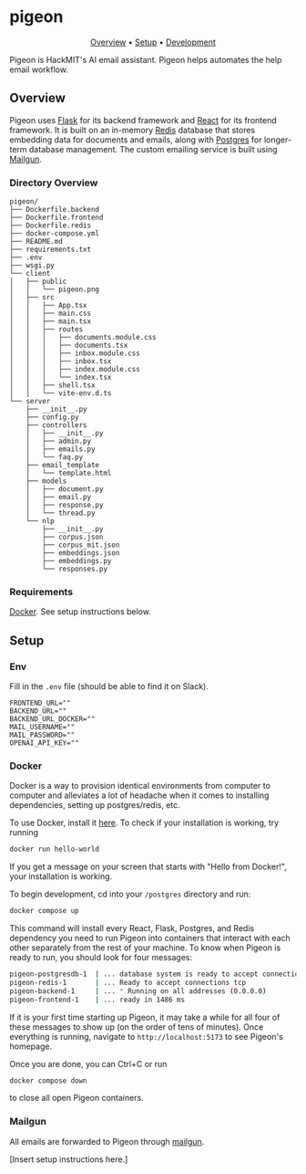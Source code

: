 # pigeon

<div align="center">
	<a href="#overview">Overview</a>
  <span> • </span>
    	<a href="#setup">Setup</a>
  <span> • </span>
    	<a href="#development">Development</a>
  <p></p>
</div> 

Pigeon is HackMIT's AI email assistant. Pigeon helps automates the help email workflow.

## Overview

Pigeon uses [Flask](https://flask.palletsprojects.com/en/2.2.x/) for its backend framework and [React](https://reactjs.org) for its frontend framework. It is built on an in-memory [Redis](https://redis.io/) database that stores embedding data for documents and emails, along with [Postgres](https://www.postgresql.org/) for longer-term database management. The custom emailing service is built using [Mailgun](https://www.mailgun.com/).

### Directory Overview

```
pigeon/
├── Dockerfile.backend
├── Dockerfile.frontend           
├── Dockerfile.redis
├── docker-compose.yml
├── README.md
├── requirements.txt
├── .env
├── wsgi.py
└── client
│   ├── public
│   │   └── pigeon.png
│   ├── src
│   │   ├── App.tsx
│   │   ├── main.css
│   │   ├── main.tsx
│   │   ├── routes
│   │   │   ├── documents.module.css
│   │   │   ├── documents.tsx
│   │   │   ├── inbox.module.css
│   │   │   ├── inbox.tsx
│   │   │   ├── index.module.css
│   │   │   └── index.tsx
│   │   ├── shell.tsx
│   │   └── vite-env.d.ts
└── server
    ├── __init__.py
    ├── config.py
    ├── controllers
    │   ├── __init__.py
    │   ├── admin.py
    │   ├── emails.py
    │   └── faq.py
    ├── email_template
    │   └── template.html
    ├── models
    │   ├── document.py
    │   ├── email.py
    │   ├── response.py
    │   └── thread.py
    └── nlp
        ├── __init__.py
        ├── corpus.json
        ├── corpus_mit.json
        ├── embeddings.json
        ├── embeddings.py
        └── responses.py
```

### Requirements

[Docker](https://docs.docker.com/get-started/). See setup instructions below.

## Setup

### Env

Fill in the `.env` file (should be able to find it on Slack). 
```env
FRONTEND_URL=""
BACKEND_URL=""
BACKEND_URL_DOCKER=""
MAIL_USERNAME=""
MAIL_PASSWORD=""
OPENAI_API_KEY=""
```

### Docker

Docker is a way to provision identical environments from computer to computer and alleviates a lot of headache when it comes to installing dependencies, setting up postgres/redis, etc. 

To use Docker, install it [here](https://docs.docker.com/get-docker/). To check if your installation is working, try running 

```sh
docker run hello-world
```

If you get a message on your screen that starts with "Hello from Docker!", your installation is working. 

To begin development, cd into your `/postgres` directory and run: 

```sh
docker compose up
```

This command will install every React, Flask, Postgres, and Redis dependency you need to run Pigeon into containers that interact with each other separately from the rest of your machine. To know when Pigeon is ready to run, you should look for four messages: 

```sh
pigeon-postgresdb-1  | ... database system is ready to accept connections
pigeon-redis-1       | ... Ready to accept connections tcp
pigeon-backend-1     | ... * Running on all addresses (0.0.0.0)
pigeon-frontend-1    | ... ready in 1486 ms
```

If it is your first time starting up Pigeon, it may take a while for all four of these messages to show up (on the order of tens of minutes). Once everything is running, navigate to `http://localhost:5173` to see Pigeon's homepage.

Once you are done, you can Ctrl+C or run 

```sh
docker compose down
```

to close all open Pigeon containers. 

### Mailgun

All emails are forwarded to Pigeon through [mailgun](https://www.mailgun.com/). 

[Insert setup instructions here.]